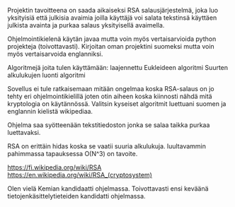 Projektin tavoitteena on saada aikaiseksi RSA salausjärjestelmä, joka luo yksityisiä että julkisia avaimia joilla käyttäjä voi salata tekstinsä käyttäen julkista avainta ja purkaa salaus yksityisellä avaimella. 

Ohjelmointikielenä käytän javaa mutta voin myös vertaisarvioida python projekteja (toivottavasti). Kirjoitan oman projektini suomeksi mutta voin myös vertaisarvoida englanniksi. 

Algoritmejä joita tulen käyttämään:
    laajennettu Eukleideen algoritmi
    Suurten alkulukujen luonti algoritmi

Sovellus ei tule ratkaisemaan mitään ongelmaa koska RSA-salaus on jo tehty eri ohjelmointikielillä joten otin aiheen koska kiinnosti nähdä mitä kryptologia on käytännössä. Valitsin kyseiset algoritmit luettuani suomen ja englannin kielistä wikipediaa.

Ohjelma saa syötteenään tekstitiedoston jonka se salaa taikka purkaa luettavaksi.

RSA on erittäin hidas koska se vaatii suuria alkulukuja. luultavammin pahimmassa tapauksessa O(N^3) on tavoite.

https://fi.wikipedia.org/wiki/RSA
https://en.wikipedia.org/wiki/RSA_(cryptosystem)

Olen vielä Kemian kandidaatti ohjelmassa. Toivottavasti ensi keväänä tietojenkäsittelytieteiden kandidatti ohjelmassa.